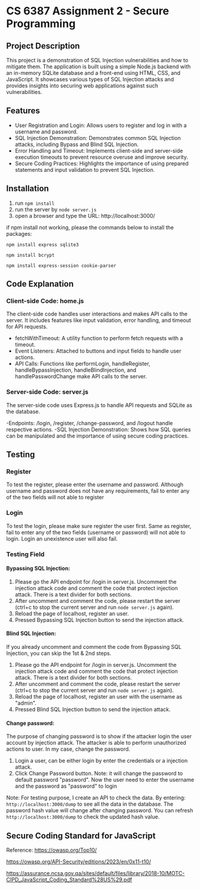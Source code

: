 # CS 6387 Assignment 2 - Secure Programming
## Project Description
This project is a demonstration of SQL Injection vulnerabilities and how to mitigate them. The application is built using a simple Node.js backend with an in-memory SQLite database and a front-end using HTML, CSS, and JavaScript. It showcases various types of SQL Injection attacks and provides insights into securing web applications against such vulnerabilities.

## Features
- User Registration and Login: Allows users to register and log in with a username and password.
- SQL Injection Demonstration: Demonstrates common SQL Injection attacks, including Bypass and Blind SQL Injection.
- Error Handling and Timeout: Implements client-side and server-side execution timeouts to prevent resource overuse and improve security.
- Secure Coding Practices: Highlights the importance of using prepared statements and input validation to prevent SQL Injection.

## Installation
1. run `npm install`
2. run the server by `node server.js`
3. open a browser and type the URL: http://localhost:3000/

if npm install not working, please the commands below to install the packages:

`npm install express sqlite3`

`npm install bcrypt`

`npm install express-session cookie-parser`

## Code Explanation
### Client-side Code: home.js
The client-side code handles user interactions and makes API calls to the server. It includes features like input validation, error handling, and timeout for API requests.

- fetchWithTimeout: A utility function to perform fetch requests with a timeout.
- Event Listeners: Attached to buttons and input fields to handle user actions.
- API Calls: Functions like performLogin, handleRegister, handleBypassInjection, handleBlindInjection, and handlePasswordChange make API calls to the server.

### Server-side Code: server.js
The server-side code uses Express.js to handle API requests and SQLite as the database.

-Endpoints: /login, /register, /change-password, and /logout handle respective actions.
-SQL Injection Demonstration: Shows how SQL queries can be manipulated and the importance of using secure coding practices.

## Testing
### Register
To test the register, please enter the username and password. Although username and password does not have any requirements, fail to enter any of the two fields will not able to register

### Login
To test the login, please make sure register the user first. Same as register, fail to enter any of the two fields (username or password) will not able to login. Login an unexistence user will also fail.

### Testing Field
#### Bypassing SQL Injection: 
1. Please go the API endpoint for /login in server.js. Uncomment the injection attack code and comment the code that protect injection attack. There is a text divider for both sections. 
2. After uncomment and comment the code, please restart the server (ctrl+c to stop the current server and run `node server.js` again). 
3. Reload the page of localhost, register an user.
4. Pressed Bypassing SQL Injection button to send the injection attack.

#### Blind SQL Injection:
If you already uncomment and comment the code from Bypassing SQL Injection, you can skip the 1st & 2nd steps.
1. Please go the API endpoint for /login in server.js. Uncomment the injection attack code and comment the code that protect injection attack. There is a text divider for both sections. 
2. After uncomment and comment the code, please restart the server (ctrl+c to stop the current server and run `node server.js` again). 
3. Reload the page of localhost, register an user with the username as "admin".
4. Pressed Blind SQL Injection button to send the injection attack.

#### Change password:
The purpose of changing password is to show if the attacker login the user account by injection attack. The attacker is able to perform unauthorized actions to user. In my case, change the password.
1. Login a user, can be either login by enter the credentials or a injection attack.
2. Click Change Password button. Note: it will change the password to default password "password". Now the user need to enter the username and the password as "password" to login

Note: For testing purpose, I create an API to check the data. By entering: `http://localhost:3000/dump` to see all the data in the database. The password hash value will change after changing password. You can refresh `http://localhost:3000/dump` to check the updated hash value.

## Secure Coding Standard for JavaScript
Reference:
https://owasp.org/Top10/

https://owasp.org/API-Security/editions/2023/en/0x11-t10/

https://assurance.ncsa.gov.qa/sites/default/files/library/2018-10/MOTC-CIPD_JavaScript_Coding_Standard%28US%29.pdf





